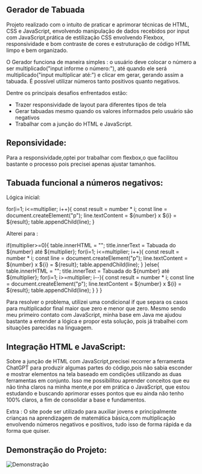 ## Gerador de Tabuada


Projeto realizado com o intuito de praticar e aprimorar técnicas de HTML, CSS e JavaScript, envolvendo manipulação de dados recebidos por input com JavaScript,prática de estilização CSS envolvendo Flexbox, responsividade e bom contraste de cores e estruturação de código HTML limpo e bem organizado.

O Gerador funciona de maneira simples : o usuário deve colocar o número a ser multiplicado("input informe o número:"), até quando ele será multiplicado("input multiplicar até:") e clicar em gerar, gerando assim a tabuada. É possível utilizar números tanto positivos quanto negativos.

Dentre os principais desafios enfrentados estão:

- Trazer responsividade de layout para diferentes tipos de tela
- Gerar tabuadas mesmo quando os valores informados pelo usuário são negativos 
- Trabalhar com a junção do HTML e JavaScript.


## Reponsividade:

Para a responsividade,optei por trabalhar com flexbox,o que facilitou bastante o processo pois precisei apenas ajustar tamanhos.

## Tabuada funcional a números negativos:

Lógica inicial:

for(i=1; i<=multiplier; i++){ const result = number * i; const line = document.createElement("p"); line.textContent = ${number} x ${i} = ${result}; table.appendChild(line); }

Alterei para :

if(multiplier>=0){ table.innerHTML = ""; title.innerText = Tabuada do ${number} até ${multiplier}; for(i=1; i<=multiplier; i++){ const result = number * i; const line = document.createElement("p"); line.textContent = ${number} x ${i} = ${result}; table.appendChild(line); } }else{ table.innerHTML = ""; title.innerText = Tabuada do ${number} até ${multiplier}; for(i=1; i>=multiplier; i--){ const result = number * i; const line = document.createElement("p"); line.textContent = ${number} x ${i} = ${result}; table.appendChild(line); } } }

Para resolver o problema, utilizei uma condicional if que separa os casos para multiplicador final maior que zero e menor que zero. Mesmo sendo meu primeiro contato com JavaScript, minha base em Java me ajudou bastante a entender a lógica e propor esta solução, pois já trabalhei com situações parecidas na linguagem.

## Integração HTML e JavaScript:

Sobre a junção de HTML com JavaScript,precisei recorrer a ferramenta ChatGPT para produzir algumas partes do código,pois não sabia esconder e mostrar elementos na tela baseado em condições utilizando as duas ferramentas em conjunto. Isso me possibilitou aprender conceitos que eu não tinha claros na minha mente,e por em prática o JavaScript, que estou estudando e buscando aprimorar esses pontos que eu ainda não tenho 100% claros, a fim de consolidar a base e fundamentos.

Extra : O site pode ser utilizado para auxiliar jovens e principalmente crianças na aprendizagem de matemática básica,com multiplicação envolvendo números negativos e positivos, tudo isso de forma rápida e da forma que quiser.

## Demonstração do Projeto: 
![Demonstração](./assets/GeradorDeTabuada.gif)

